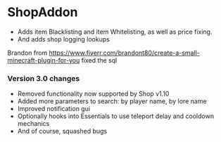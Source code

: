 # ShopAddon

- Adds item Blacklisting and item Whitelisting, as well as price fixing.
- And adds shop logging lookups

Brandon from https://www.fiverr.com/brandont80/create-a-small-minecraft-plugin-for-you fixed the sql

### Version 3.0 changes

- Removed functionality now supported by Shop v1.10
- Added more parameters to search: by player name, by lore name
- Improved notification gui
- Optionally hooks into Essentials to use teleport delay and cooldown mechanics
- And of course, squashed bugs

